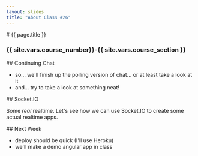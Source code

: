 ```yaml
---
layout: slides
title: "About Class #26"
---
```


<section markdown="block" class="intro-slide">
# {{ page.title }}

### {{ site.vars.course_number}}-{{ site.vars.course_section }}

<p><small></small></p>
</section>
<section markdown="block">
## Continuing Chat

* so... we'll finish up the polling version of chat... or at least take a look at it
* and... try to take a look at something neat!
</section>
<section markdown="block">
## Socket.IO

Some _real_ realtime. Let's see how we can use Socket.IO to create some actual realtime apps.

</section>
<section markdown="block">
## Next Week

* deploy should be quick (I'll use Heroku)
* we'll make a demo angular app in class
</section>
